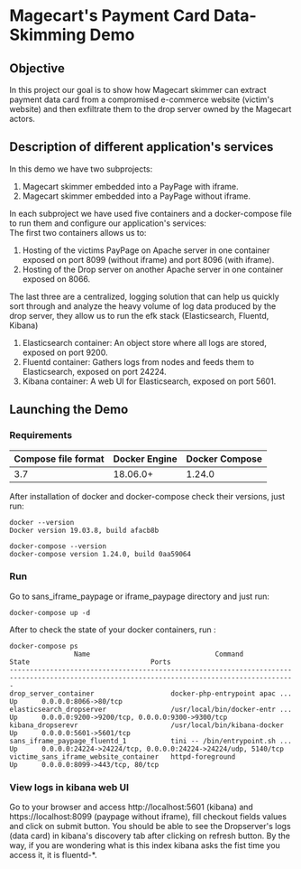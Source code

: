 # Magecart's Payment Card Data-Skimming Demo
## Objective 
In this project our goal is to show how Magecart skimmer can extract payment data card from a compromised e-commerce website (victim's website) and then exfiltrate them to the drop server owned by the Magecart actors.
## Description of different application's services
In this demo we have two subprojects: 
1. Magecart skimmer embedded into a PayPage with iframe.
2. Magecart skimmer embedded into a PayPage without iframe.

In each subproject we have used five containers and a docker-compose file to run them and configure our application's services:  
The first two containers allows us to:
1. Hosting of the victims PayPage on Apache server in one container exposed on port 8099 (without iframe) and port 8096 (with iframe).
2. Hosting of the Drop server on another Apache server in one container exposed on 8066.

The last three are a centralized, logging solution that can help us quickly sort through and analyze the heavy volume of log data produced by the drop server, they allow us to run the efk stack (Elasticsearch, Fluentd, Kibana)
1. Elasticsearch container: An object store where all logs are stored, exposed on port 9200.
2. Fluentd container: Gathers logs from nodes and feeds them to Elasticsearch, exposed on port 24224.
3. Kibana container: A web UI for Elasticsearch, exposed on port 5601.

## Launching the Demo

### Requirements

| Compose file format	 | Docker Engine | Docker Compose |
| :---         | :---    | :--- |
| 3.7      | 18.06.0+   | 1.24.0 |

After installation of docker and docker-compose check their versions, just run:
```console
docker --version
Docker version 19.03.8, build afacb8b
```
```console
docker-compose --version
docker-compose version 1.24.0, build 0aa59064
```

### Run
Go to sans_iframe_paypage or iframe_paypage directory and just run:
```console
docker-compose up -d
```
After to check the state of your docker containers, run :
```console
docker-compose ps
                Name                               Command               State                              Ports                            
---------------------------------------------------------------------------------------------------------------------------------------------
drop_server_container                   docker-php-entrypoint apac ...   Up      0.0.0.0:8066->80/tcp                                        
elasticsearch_dropserver                /usr/local/bin/docker-entr ...   Up      0.0.0.0:9200->9200/tcp, 0.0.0.0:9300->9300/tcp              
kibana_dropserevr                       /usr/local/bin/kibana-docker     Up      0.0.0.0:5601->5601/tcp                                      
sans_iframe_paypage_fluentd_1           tini -- /bin/entrypoint.sh ...   Up      0.0.0.0:24224->24224/tcp, 0.0.0.0:24224->24224/udp, 5140/tcp
victime_sans_iframe_website_container   httpd-foreground                 Up      0.0.0.0:8099->443/tcp, 80/tcp                               
```
### View logs in kibana web UI
Go to your browser and access http://localhost:5601 (kibana) and https://localhost:8099 (paypage without iframe), fill checkout fields values and click on submit button. You should be able to see the Dropserver's logs (data card) in kibana's discovery tab after clicking on refresh button. By the way, if you are wondering what is this index kibana asks the fist time you access it, it is fluentd-*.